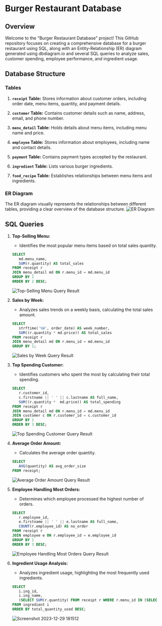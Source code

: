 # Burger Restaurant Database

## Overview

Welcome to the "Burger Restaurant Database" project! This GitHub repository focuses on creating a comprehensive database for a burger restaurant using SQL, along with an Entity-Relationship (ER) diagram generated using dbdiagram.io and several SQL queries to analyze sales, customer spending, employee performance, and ingredient usage.

## Database Structure

### Tables

1. **`receipt` Table:** Stores information about customer orders, including order date, menu items, quantity, and payment details.

2. **`customer` Table:** Contains customer details such as name, address, email, and phone number.

3. **`menu_detail` Table:** Holds details about menu items, including menu name and price.

4. **`employee` Table:** Stores information about employees, including name and contact details.

5. **`payment` Table:** Contains payment types accepted by the restaurant.

6. **`ingredient` Table:** Lists various burger ingredients.

7. **`food_recipe` Table:** Establishes relationships between menu items and ingredients.

### ER Diagram

The ER diagram visually represents the relationships between different tables, providing a clear overview of the database structure.
![ER Diagram](https://github.com/pantakanch/Restaurant-Database/assets/113978334/8641a336-4adf-419a-b57d-4225a67ba84b)

## SQL Queries

1. **Top-Selling Menu:**
   - Identifies the most popular menu items based on total sales quantity.
   ```sql
   SELECT
      md.menu_name,
      SUM(r.quantity) AS total_sales
   FROM receipt r 
   JOIN menu_detail md ON r.menu_id = md.menu_id
   GROUP BY 1
   ORDER BY 2 DESC;
   ```
   ![Top-Selling Menu Query Result](https://github.com/pantakanch/Restaurant-Database/assets/113978334/d2e05fa6-be88-40d4-92f9-eeaf34a22089)

2. **Sales by Week:**
   - Analyzes sales trends on a weekly basis, calculating the total sales amount.
   ```sql
   SELECT 
      strftime('%W', order_date) AS week_number,
      SUM((r.quantity * md.price)) AS total_sales
   FROM receipt r
   JOIN menu_detail md ON r.menu_id = md.menu_id
   GROUP BY 1;
   ```
   ![Sales by Week Query Result](https://github.com/pantakanch/Restaurant-Database/assets/113978334/9e7993fe-5d71-45d5-a6db-2e78a88f81cb)

3. **Top Spending Customer:**
   - Identifies customers who spent the most by calculating their total spending.
   ```sql
   SELECT
      r.customer_id,
      c.firstname || ' ' || c.lastname AS full_name,
      SUM((r.quantity *  md.price)) AS total_spending
   FROM receipt r
   JOIN menu_detail md ON r.menu_id = md.menu_id
   JOIN customer c ON r.customer_id = c.customer_id
   GROUP BY 1
   ORDER BY 3 DESC;
   ```
   ![Top Spending Customer Query Result](https://github.com/pantakanch/Restaurant-Database/assets/113978334/0365c625-f185-4f58-bc2f-aac5019b78b9)

4. **Average Order Amount:**
   - Calculates the average order quantity.
   ```sql
   SELECT
      AVG(quantity) AS avg_order_size
   FROM receipt;
   ```
   ![Average Order Amount Query Result](https://github.com/pantakanch/Restaurant-Database/assets/113978334/8830b5b4-7dde-439e-b5bb-7e7baa38b339)

5. **Employee Handling Most Orders:**
   - Determines which employee processed the highest number of orders.
   ```sql
   SELECT
      r.employee_id,
      e.firstname || ' ' || e.lastname AS full_name,
      COUNT(r.employee_id) AS no_order
   FROM receipt r
   JOIN employee e ON r.employee_id = e.employee_id
   GROUP BY 1
   ORDER BY 3 DESC;
   ```
   ![Employee Handling Most Orders Query Result](https://github.com/pantakanch/Restaurant-Database/assets/113978334/0fb6c5f0-e2a4-40e4-81e3-c4daa96c13ae)

6. **Ingredient Usage Analysis:**
   - Analyzes ingredient usage, highlighting the most frequently used ingredients.
   ```sql
   SELECT
      i.ing_id,
      i.ing_name,
      (SELECT SUM(r.quantity) FROM receipt r WHERE r.menu_id IN (SELECT fr.menu_id FROM food_recipe fr WHERE fr.ing_id = i.ing_id)) AS total_quantity_used
   FROM ingredient i
   ORDER BY total_quantity_used DESC;
   ```
   ![Screenshot 2023-12-29 181512](https://github.com/pantakanch/Restaurant-Database/assets/113978334/651180e7-4579-4035-9e70-9344109a4312)

